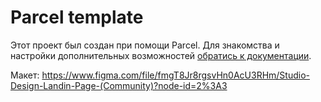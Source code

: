 # Parcel template

Этот проект был создан при помощи Parcel. Для знакомства и настройки
дополнительных возможностей [обратись к документации](https://parceljs.org/).

Макет: https://www.figma.com/file/fmgT8Jr8rgsvHn0AcU3RHm/Studio-Design-Landin-Page-(Community)?node-id=2%3A3
